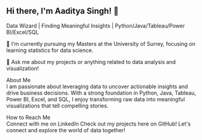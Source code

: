 ## Hi there, I'm Aaditya Singh! 👋	

Data Wizard | Finding Meaningful Insights | Python/Java/Tableau/Power BI/Excel/SQL

🔭 I'm currently pursuing my Masters at the University of Surrey, focusing on learning statistics for data science.

💬 Ask me about my projects or anything related to data analysis and visualization!

About Me  
I am passionate about leveraging data to uncover actionable insights and drive business decisions. With a strong foundation in Python, Java, Tableau, Power BI, Excel, and SQL, I enjoy transforming raw data into meaningful visualizations that tell compelling stories.

How to Reach Me  
Connect with me on LinkedIn
Check out my projects here on GitHub!
Let's connect and explore the world of data together!
